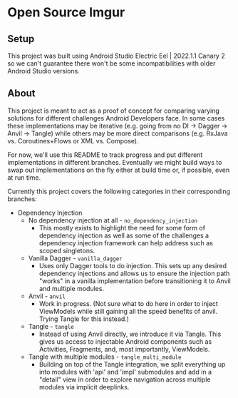 # Open Source Imgur

## Setup

This project was built using Android Studio Electric Eel | 2022.1.1 Canary 2 so we can't guarantee there won't be some incompatibilities
with older Android Studio versions.

## About

This project is meant to act as a proof of concept for comparing varying solutions for different challenges Android Developers face.
In some cases these implementations may be iterative (e.g. going from no DI -> Dagger -> Anvil -> Tangle) while others may be more
direct comparisons (e.g. RxJava vs. Coroutines+Flows or XML vs. Compose).

For now, we'll use this README to track progress and put different implementations in different branches. Eventually we might build ways
to swap out implementations on the fly either at build time or, if possible, even at run time.

Currently this project covers the following categories in their corresponding branches:

* Dependency Injection 
    * No dependency injection at all - `no_dependency_injection`
      * This mostly exists to highlight the need for some form of dependency injection as well as some of the challenges a dependency 
        injection framework can help address such as scoped singletons.
    * Vanilla Dagger - `vanilla_dagger`
      * Uses only Dagger tools to do injection. This sets up any desired dependency injections and allows us to ensure the injection path
        "works" in a vanilla implementation before transitioning it to Anvil and multiple modules.
    * Anvil - `anvil`
      * Work in progress. (Not sure what to do here in order to inject ViewModels while still gaining all the speed benefits of anvil.
        Trying Tangle for this instead.)
    * Tangle - `tangle`
      * Instead of using Anvil directly, we introduce it via Tangle. This gives us access to injectable Android components such as
        Activities, Fragments, and, most importantly, ViewModels.
    * Tangle with multiple modules - `tangle_multi_module`
      * Building on top of the Tangle integration, we split everything up into modules with 'api' and 'impl' submodules and add in a "detail"
        view in order to explore navigation across multiple modules via implicit deeplinks.
  
        
